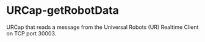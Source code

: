 # URCap-getRobotData
URCap that reads a message from the Universal Robots (UR) Realtime Client on TCP port 30003.
